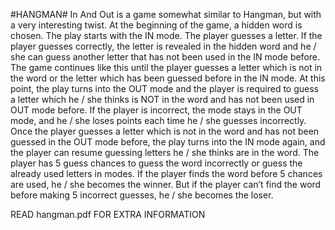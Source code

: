 #HANGMAN#
In And Out is a game somewhat similar to Hangman, but with a very interesting twist. At the beginning of the game, a hidden word is chosen. The play starts with the IN mode. The player guesses a letter. If the player guesses correctly, the letter is revealed in the hidden word and he / she can guess another letter that has not been used in the IN mode before. The game continues like this until the player guesses a letter which is not in the word or the letter which has been guessed before in the IN mode. At this point, the play turns into the OUT mode and the player is required to guess a letter which he / she thinks is NOT in the word and has not been used in OUT mode before. If the player is incorrect, the mode stays in the OUT mode, and he / she loses points each time he / she guesses incorrectly. Once the player guesses a letter which is not in the word and has not been guessed in the OUT mode before, the play turns into the IN mode again, and the player can resume guessing letters he / she thinks are in the word. The player has 5 guess chances to guess the word incorrectly or guess the already used letters in modes. If the player finds the word before 5 chances are used, he / she becomes the winner. But if the player can’t find the word before making 5 incorrect guesses, he / she becomes the loser.

READ hangman.pdf FOR EXTRA INFORMATION
